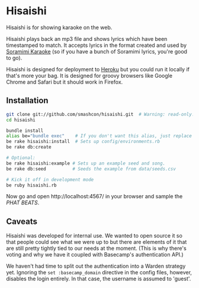 Hisaishi
========

Hisaishi is for showing karaoke on the web.

Hisaishi plays back an mp3 file and shows lyrics which have been timestamped to match. It accepts lyrics in the format created and used by [Soramimi Karaoke](http://soramimi.nl/) (so if you have a bunch of Soramimi lyrics, you're good to go).

Hisaishi is designed for deployment to [Heroku](http://heroku.com/) but you could run it locally if that's more your bag. It is designed for groovy browsers like Google Chrome and Safari but it should work in Firefox.


Installation
------------

```bash
git clone git://github.com/smashcon/hisaishi.git  # Warning: read-only.
cd hisaishi

bundle install
alias be="bundle exec"    # If you don't want this alias, just replace all the 'be's in this code block with 'bundle exec'
be rake hisaishi:install  # Sets up config/environments.rb
be rake db:create

# Optional:
be rake hisaishi:example # Sets up an example seed and song.
be rake db:seed          # Seeds the example from data/seeds.csv

# Kick it off in development mode
be ruby hisaishi.rb
```

Now go and open http://localhost:4567/ in your browser and sample the *PHAT BEATS*.


Caveats
-------

Hisaishi was developed for internal use. We wanted to open source it so that people could see what we were up to but there are elements of it that are still pretty tightly tied to our needs at the moment. (This is why there's voting and why we have it coupled with Basecamp's authentication API.)

We haven't had time to split out the authentication into a Warden strategy yet. Ignoring the `set :basecamp_domain` directive in the config files, however, disables the login entirely. In that case, the username is assumed to 'guest'.